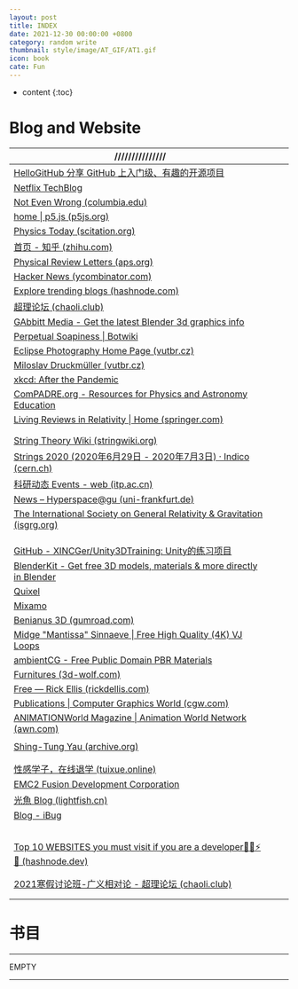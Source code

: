 ```yaml
---
layout: post
title: INDEX
date: 2021-12-30 00:00:00 +0800
category: random write
thumbnail: style/image/AT_GIF/AT1.gif
icon: book
cate: Fun
---
```


* content
{:toc}


# Blog and Website

| ///////////////                                              |      |      |
| ------------------------------------------------------------ | ---- | ---- |
| [HelloGitHub   分享   GitHub 上入门级、有趣的开源项目](https://www.hellogithub.com/) |      |      |
| [Netflix   TechBlog](https://netflixtechblog.com/)           |      |      |
| [Not Even Wrong   (columbia.edu)](http://www.math.columbia.edu/~woit/wordpress/) |      |      |
| [home \| p5.js   (p5js.org)](https://p5js.org/)              |      |      |
| [Physics Today   (scitation.org)](https://physicstoday.scitation.org/journal/pto) |      |      |
| [首页   - 知乎   (zhihu.com)](https://www.zhihu.com/)        |      |      |
| [Physical   Review Letters (aps.org)](https://journals.aps.org/prl/) |      |      |
| [Hacker   News (ycombinator.com)](https://news.ycombinator.com/news) |      |      |
| [Explore   trending blogs (hashnode.com)](https://hashnode.com/explore) |      |      |
| [超理论坛   (chaoli.club)](https://chaoli.club/index.php/)   |      |      |
| [GAbbitt   Media - Get the latest Blender 3d graphics info](https://www.gabbitt.co.uk/) |      |      |
| [Perpetual Soapiness \|   Botwiki](https://botwiki.org/bot/perpetual-soapiness/) |      |      |
| [Eclipse   Photography Home Page (vutbr.cz)](http://www.zam.fme.vutbr.cz/~druck/Eclipse/Index.htm?continueFlag=bbd53024becd8c52c565e8b1e5257e30) |      |      |
| [Miloslav Druckmüller   (vutbr.cz)](http://www.zam.fme.vutbr.cz/~druck/Index.htm) |      |      |
| [xkcd: After the   Pandemic](https://xkcd.com/)              |      |      |
| [ComPADRE.org   - Resources for Physics and Astronomy Education](https://www.compadre.org/) |      |      |
| [Living   Reviews in Relativity \| Home (springer.com)](https://www.springer.com/journal/41114) |      |      |
|                                                              |      |      |
|                                                              |      |      |
| [String Theory Wiki   (stringwiki.org)](https://www.stringwiki.org/wiki/String_Theory_Wiki) |      |      |
| [Strings 2020 (2020年6月29日   - 2020年7月3日)   ·   Indico (cern.ch)](https://indico.cern.ch/event/929434/timetable/) |      |      |
| [科研动态   Events - web (itp.ac.cn)](http://gc.itp.ac.cn/events) |      |      |
| [News –   Hyperspace@gu (uni-frankfurt.de)](https://hyperspace.uni-frankfurt.de/category/News/) |      |      |
| [The   International Society on General Relativity & Gravitation (isgrg.org)](http://www.isgrg.org/index.php) |      |      |
|                                                              |      |      |
|                                                              |      |      |
|                                                              |      |      |
| [GitHub -   XINCGer/Unity3DTraining: Unity的练习项目](https://github.com/XINCGer/Unity3DTraining) |      |      |
| [BlenderKit   - Get free 3D models, materials & more directly in Blender](https://www.blenderkit.com/) |      |      |
| [Quixel](https://quixel.com/)                                |      |      |
| [Mixamo](https://www.mixamo.com/#/?page=1&type=Character)    |      |      |
| [Benianus   3D (gumroad.com)](https://benianus3d.gumroad.com/?recommended_by=library&sort=newest) |      |      |
| [Midge   "Mantissa" Sinnaeve \| Free High Quality (4K) VJ Loops](https://mantissa.xyz/pages/vj.html) |      |      |
| [ambientCG -   Free Public Domain PBR Materials](https://ambientcg.com/) |      |      |
| [Furnitures   (3d-wolf.com)](https://3d-wolf.com/products/models/furniture/) |      |      |
| [Free   —   Rick Ellis (rickdellis.com)](http://www.rickdellis.com/downloads-1) |      |      |
| [Publications \| Computer   Graphics World (cgw.com)](https://www.cgw.com/Publications.aspx?pageid=1) |      |      |
| [ANIMATIONWorld   Magazine \| Animation World Network (awn.com)](https://www.awn.com/animationworld) |      |      |
|                                                              |      |      |
| [Shing-Tung   Yau (archive.org)](https://web.archive.org/web/20180511050808/http:/www.doctoryau.com/bio.html) |      |      |
|                                                              |      |      |
|                                                              |      |      |
| [性感学子，在线退学   (tuixue.online)](https://tuixue.online/) |      |      |
| [EMC2 Fusion   Development Corporation](http://emc2fusion.org/) |      |      |
| [光魚   Blog (lightfish.cn)](https://lightfish.cn/page/3/)   |      |      |
| [Blog - iBug](https://ibug.io/blog/)                         |      |      |
|                                                              |      |      |
|                                                              |      |      |
|                                                              |      |      |
|                                                              |      |      |
|                                                              |      |      |
| [Top   10 WEBSITES you must visit if you are a developer👨‍💻⚡😎 (hashnode.dev)](https://yashw.hashnode.dev/top-10-websites-you-must-visit-if-you-are-a-developer) |      |      |
|                                                              |      |      |
|                                                              |      |      |
| [2021寒假讨论班-广义相对论   - 超理论坛   (chaoli.club)](https://chaoli.club/index.php/6128) |      |      |
|                                                              |      |      |
|                                                              |      |      |









# 书目

------

EMPTY

------








